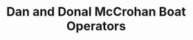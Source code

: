 ---
title: "Dan and Donal McCrohan Boat Operators"
address: "Valentia Island, Co. Kerry"
tel: "+353 (0)66 947 6142"
county: "Kerry"
category: "Internal Ferry Services"
type: "Content"
lat: "51.90936279296875"
lng: "-10.350902557373047"
---